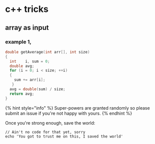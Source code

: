 # c++ tricks

## array as input 

### example 1, 

```cpp
double getAverage(int arr[], int size)
{
  int    i, sum = 0;
  double avg;
  for (i = 0; i < size; ++i)
  {
    sum += arr[i];
   }
  avg = double(sum) / size;
  return avg;
}
```

{% hint style="info" %}
 Super-powers are granted randomly so please submit an issue if you're not happy with yours.
{% endhint %}

Once you're strong enough, save the world:

```
// Ain't no code for that yet, sorry
echo 'You got to trust me on this, I saved the world'
```



